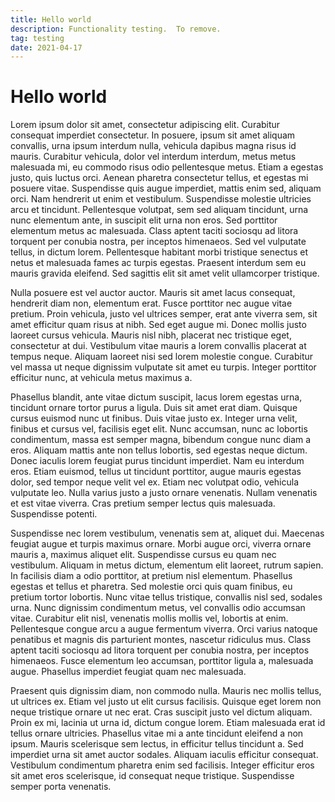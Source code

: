 ```yaml
---
title: Hello world
description: Functionality testing.  To remove.
tag: testing
date: 2021-04-17
---
```


# Hello world

Lorem ipsum dolor sit amet, consectetur adipiscing elit. Curabitur consequat imperdiet consectetur. In posuere, ipsum sit amet aliquam convallis, urna ipsum interdum nulla, vehicula dapibus magna risus id mauris. Curabitur vehicula, dolor vel interdum interdum, metus metus malesuada mi, eu commodo risus odio pellentesque metus. Etiam a egestas justo, quis luctus orci. Aenean pharetra consectetur tellus, et egestas mi posuere vitae. Suspendisse quis augue imperdiet, mattis enim sed, aliquam orci. Nam hendrerit ut enim et vestibulum. Suspendisse molestie ultricies arcu et tincidunt. Pellentesque volutpat, sem sed aliquam tincidunt, urna nunc elementum ante, in suscipit elit urna non eros. Sed porttitor elementum metus ac malesuada. Class aptent taciti sociosqu ad litora torquent per conubia nostra, per inceptos himenaeos. Sed vel vulputate tellus, in dictum lorem. Pellentesque habitant morbi tristique senectus et netus et malesuada fames ac turpis egestas. Praesent interdum sem eu mauris gravida eleifend. Sed sagittis elit sit amet velit ullamcorper tristique.

Nulla posuere est vel auctor auctor. Mauris sit amet lacus consequat, hendrerit diam non, elementum erat. Fusce porttitor nec augue vitae pretium. Proin vehicula, justo vel ultrices semper, erat ante viverra sem, sit amet efficitur quam risus at nibh. Sed eget augue mi. Donec mollis justo laoreet cursus vehicula. Mauris nisl nibh, placerat nec tristique eget, consectetur at dui. Vestibulum vitae mauris a lorem convallis placerat at tempus neque. Aliquam laoreet nisi sed lorem molestie congue. Curabitur vel massa ut neque dignissim vulputate sit amet eu turpis. Integer porttitor efficitur nunc, at vehicula metus maximus a.

Phasellus blandit, ante vitae dictum suscipit, lacus lorem egestas urna, tincidunt ornare tortor purus a ligula. Duis sit amet erat diam. Quisque cursus euismod nunc ut finibus. Duis vitae justo ex. Integer urna velit, finibus et cursus vel, facilisis eget elit. Nunc accumsan, nunc ac lobortis condimentum, massa est semper magna, bibendum congue nunc diam a eros. Aliquam mattis ante non tellus lobortis, sed egestas neque dictum. Donec iaculis lorem feugiat purus tincidunt imperdiet. Nam eu interdum eros. Etiam euismod, tellus ut tincidunt porttitor, augue mauris egestas dolor, sed tempor neque velit vel ex. Etiam nec volutpat odio, vehicula vulputate leo. Nulla varius justo a justo ornare venenatis. Nullam venenatis et est vitae viverra. Cras pretium semper lectus quis malesuada. Suspendisse potenti.

Suspendisse nec lorem vestibulum, venenatis sem at, aliquet dui. Maecenas feugiat augue et turpis maximus ornare. Morbi augue orci, viverra ornare mauris a, maximus aliquet elit. Suspendisse cursus eu quam nec vestibulum. Aliquam in metus dictum, elementum elit laoreet, rutrum sapien. In facilisis diam a odio porttitor, at pretium nisl elementum. Phasellus egestas et tellus et pharetra. Sed molestie orci quis quam finibus, eu pretium tortor lobortis. Nunc vitae tellus tristique, convallis nisl sed, sodales urna. Nunc dignissim condimentum metus, vel convallis odio accumsan vitae. Curabitur elit nisl, venenatis mollis mollis vel, lobortis at enim. Pellentesque congue arcu a augue fermentum viverra. Orci varius natoque penatibus et magnis dis parturient montes, nascetur ridiculus mus. Class aptent taciti sociosqu ad litora torquent per conubia nostra, per inceptos himenaeos. Fusce elementum leo accumsan, porttitor ligula a, malesuada augue. Phasellus imperdiet feugiat quam nec malesuada.

Praesent quis dignissim diam, non commodo nulla. Mauris nec mollis tellus, ut ultrices ex. Etiam vel justo ut elit cursus facilisis. Quisque eget lorem non neque tristique ornare ut nec erat. Cras suscipit justo vel dictum aliquam. Proin ex mi, lacinia ut urna id, dictum congue lorem. Etiam malesuada erat id tellus ornare ultricies. Phasellus vitae mi a ante tincidunt eleifend a non ipsum. Mauris scelerisque sem lectus, in efficitur tellus tincidunt a. Sed imperdiet urna sit amet auctor sodales. Aliquam iaculis efficitur consequat. Vestibulum condimentum pharetra enim sed facilisis. Integer efficitur eros sit amet eros scelerisque, id consequat neque tristique. Suspendisse semper porta venenatis. 
